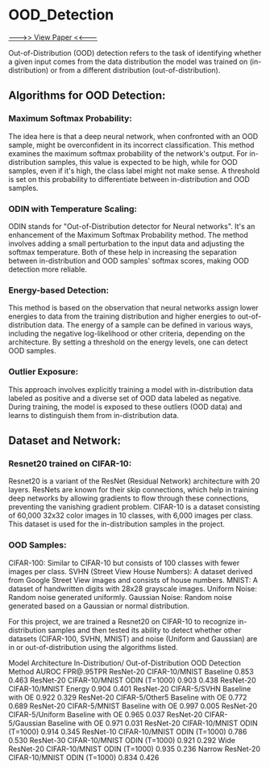 # OOD_Detection
[--->> View Paper <<---](https://drive.google.com/file/d/1gbOGJ_RghqT8PtpEbiBvCCxduZxK5ZMR/view?usp=drive_link)

Out-of-Distribution (OOD) detection refers to the task of identifying whether a given input comes from the data distribution the model was trained on (in-distribution) or from a different distribution (out-of-distribution).

## Algorithms for OOD Detection:
### Maximum Softmax Probability:
The idea here is that a deep neural network, when confronted with an OOD sample, might be overconfident in its incorrect classification.
This method examines the maximum softmax probability of the network's output. For in-distribution samples, this value is expected to be high, while for OOD samples, even if it's high, the class label might not make sense.
A threshold is set on this probability to differentiate between in-distribution and OOD samples.

### ODIN with Temperature Scaling:
ODIN stands for "Out-of-Distribution detector for Neural networks". It's an enhancement of the Maximum Softmax Probability method.
The method involves adding a small perturbation to the input data and adjusting the softmax temperature. Both of these help in increasing the separation between in-distribution and OOD samples' softmax scores, making OOD detection more reliable.

### Energy-based Detection:
This method is based on the observation that neural networks assign lower energies to data from the training distribution and higher energies to out-of-distribution data.
The energy of a sample can be defined in various ways, including the negative log-likelihood or other criteria, depending on the architecture.
By setting a threshold on the energy levels, one can detect OOD samples.

### Outlier Exposure:
This approach involves explicitly training a model with in-distribution data labeled as positive and a diverse set of OOD data labeled as negative.
During training, the model is exposed to these outliers (OOD data) and learns to distinguish them from in-distribution data.

## Dataset and Network:
### Resnet20 trained on CIFAR-10:
Resnet20 is a variant of the ResNet (Residual Network) architecture with 20 layers. ResNets are known for their skip connections, which help in training deep networks by allowing gradients to flow through these connections, preventing the vanishing gradient problem.
CIFAR-10 is a dataset consisting of 60,000 32x32 color images in 10 classes, with 6,000 images per class. This dataset is used for the in-distribution samples in the project.

### OOD Samples:
CIFAR-100: Similar to CIFAR-10 but consists of 100 classes with fewer images per class.
SVHN (Street View House Numbers): A dataset derived from Google Street View images and consists of house numbers.
MNIST: A dataset of handwritten digits with 28x28 grayscale images.
Uniform Noise: Random noise generated uniformly.
Gaussian Noise: Random noise generated based on a Gaussian or normal distribution.

For this project, we are trained a Resnet20 on CIFAR-10 to recognize in-distribution samples and then tested its ability to detect whether other datasets (CIFAR-100, SVHN, MNIST) and noise (Uniform and Gaussian) are in or out-of-distribution using the algorithms listed.



Model Architecture
In-Distribution/
Out-of-Distribution
OOD Detection Method
AUROC
FPR@.95TPR
ResNet-20
CIFAR-10/MNIST
Baseline
0.853
0.463
ResNet-20
CIFAR-10/MNIST
ODIN (T=1000)
0.903
0.438
ResNet-20
CIFAR-10/MNIST
Energy
0.904
0.401
ResNet-20
CIFAR-5/SVHN
Baseline with OE
0.922
0.329
ResNet-20
CIFAR-5/Other5
Baseline with OE
 0.772
0.689
ResNet-20
CIFAR-5/MNIST
Baseline with OE
 0.997
0.005
ResNet-20
CIFAR-5/Uniform
Baseline with OE
 0.965
0.037
ResNet-20
CIFAR-5/Gaussian
Baseline with OE
0.971
0.031
ResNet-20
CIFAR-10/MNIST
ODIN (T=1000)
0.914
0.345
ResNet-10
CIFAR-10/MNIST
ODIN (T=1000)
0.786
0.530
ResNet-30
CIFAR-10/MNIST
ODIN (T=1000)
0.921
0.292
Wide ResNet-20
CIFAR-10/MNIST
ODIN (T=1000)
0.935
0.236
Narrow ResNet-20
CIFAR-10/MNIST
ODIN (T=1000)
0.834
0.426



